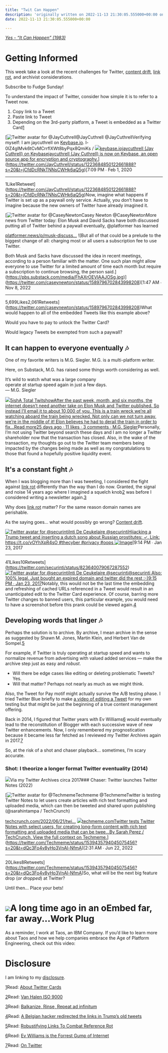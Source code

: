 ```yaml
---
title: "Twit Can Happen"
description: 'originally written on 2022-11-13 21:30:05.555000+00:00 on LAMP with vi, WordPress, Jekyll, Gatsby Cloud, Netlify, Revue, Substack, or Buttondown'
date: 2022-11-13 21:30:05.555000+00:00

---
```


*[Yes - “It Can Happen” (1983)](https://www.youtube.com/watch?v=OeVgcIFEh3I)*

Getting Informed
================

This week take a look at the recent challenges for Twitter, [content drift](https://twitter.com/zittrain/status/1395754434781716485), [link rot](https://en.wikipedia.org/wiki/Link_rot), and archivist considerations.

Subscribe to Fudge Sunday!

To understand the impact of Twitter, consider how simple it is to refer to a Tweet now.

1. Copy link to a Tweet
2. Paste link to Tweet
3. Depending on the 3rd-party platform, a Tweet is embedded as a Twitter Card[1](#footnote-1)

[![Twitter avatar for @JayCuthrell](https://substackcdn.com/image/twitter_name/w_96/JayCuthrell.jpg)@JayCuthrell @JayCuthrellVerifying myself: I am jaycuthrell on [Keybase.io](http://Keybase.io). l-0lZ4glMvk6tCvMCrrflXWt8byPqx8QmiKs / [![](https://bucketeer-e05bbc84-baa3-437e-9518-adb32be77984.s3.amazonaws.com/public/images/7633d4c6-edb2-40d3-b908-88ec5ca5a599_360x360.jpeg)keybase.iojaycuthrell (Jay Cuthrell) on Keybasejaycuthrell (Jay Cuthrell) is now on Keybase, an open source app for encryption and cryptography.](https://keybase.io/jaycuthrell/sigs/l-0lZ4glMvk6tCvMCrrflXWt8byPqx8QmiKs)](https://twitter.com/JayCuthrell/status/1223684850122661888?s=20&t=jCfdDcRNkTNNsCWHk6aQ5g)[7:09 PM ∙ Feb 1, 2020

---

1Like1Retweet](https://twitter.com/JayCuthrell/status/1223684850122661888?s=20&t=jCfdDcRNkTNNsCWHk6aQ5g)Now, imagine what happens if Twitter is set up as a paywall only service. Actually, you don’t have to imagine because the new owners of Twitter have already imagined it.

[![Twitter avatar for @CaseyNewton](https://substackcdn.com/image/twitter_name/w_96/CaseyNewton.jpg)Casey Newton @CaseyNewtonMore news from Twitter today: Elon Musk and David Sacks have both discussed putting all of Twitter behind a paywall eventually, @platformer has learned

[platformer.news/p/musk-discuss…](https://www.platformer.news/p/musk-discusses-putting-all-of-twitter) ![But all of that could be a prelude to the biggest change of all: charging most or all users a subscription fee to use Twitter.

Both Musk and Sacks have discussed the idea in recent meetings, according to a person familiar with the matter. One such plan might allow everyone to use Twitter for a limited amount of time each month but require a subscription to continue browsing, the person said.](https://pbs.substack.com/media/FhAXrOEVIAAJOSg.jpg)](https://twitter.com/caseynewton/status/1589796702843998208)[1:47 AM ∙ Nov 8, 2022

---

5,699Likes2,061Retweets](https://twitter.com/caseynewton/status/1589796702843998208)What would happen to all of the embedded Tweets like this example above?

Would you have to pay to unlock the Twitter Card?

Would legacy Tweets be exempted from such a paywall?

It can happen to everyone eventually 🎶
--------------------------------------

One of my favorite writers is M.G. Siegler. M.G. is a multi-platform writer.

Here, on Substack, M.G. has raised some things worth considering as well.

It’s wild to watch what was a large company   
operate at startup speed again in just a few days.   
— M.G. Siegler

[![](https://bucketeer-e05bbc84-baa3-437e-9518-adb32be77984.s3.amazonaws.com/public/images/8539e546-4d57-4353-9975-a6a033f5a588_256x256.png)5ishA Total TwitshowAfter the past week, month, and six months, the internet doesn’t need another take on Elon Musk and Twitter published. So instead I’ll email it to about 10,000 of you. This is a train wreck we’re all watching aboard the train being wrecked. Not only can we not turn away, we’re in the middle of it! Elon believes he had to derail the train in order to fix…Read more25 days ago · 11 likes · 3 comments · M.G. Siegler](https://5ish.org/p/twitter-shitshow?utm_source=substack&utm_campaign=post_embed&utm_medium=web)Personally, I’m not using Twitter beyond search these days and I am no longer a Twitter shareholder now that the transaction has closed. Also, in the wake of the transaction, my thoughts go out to the Twitter team members being impacted by the changes being made as well as my congratulations to those that found a hopefully positive liquidity event.

It's a constant fight 🎶
-----------------------

When I was blogging more than I was tweeting, I considered the fight against [link rot](https://en.wikipedia.org/wiki/Link_rot) differently than the way than I do now. Granted, the signal and noise 14 years ago where I imagined a squelch knob[2](#footnote-2) was before I considered writing a newsletter again.[3](#footnote-3)

Why does [link rot](https://en.wikipedia.org/wiki/Link_rot) matter? For the same reason domain names are perishable. 

As the saying goes… what would possibly go wrong? [Content drift](https://twitter.com/zittrain/status/1395754434781716485).

[![Twitter avatar for @securinti](https://substackcdn.com/image/twitter_name/w_96/securinti.jpg)Inti De Ceukelaire @securintiHijacking a Trump tweet and inserting a dutch song about Russian prostitutes: ✓. Link: https://t.co/vOYhXpR4sO
 #thecyber #privacy #oops ![Image](https://pbs.substack.com/media/C24oGQQWgAE-4RN.jpg)](https://twitter.com/securinti/status/823640079067287552)[9:14 PM ∙ Jan 23, 2017

---

41Likes10Retweets](https://twitter.com/securinti/status/823640079067287552)[![Twitter avatar for @securinti](https://substackcdn.com/image/twitter_name/w_96/securinti.jpg)Inti De Ceukelaire @securinti@securinti Also: 100% legal. Just bought an expired domain and twitter did the rest :-)](https://twitter.com/securinti/status/823640242099847168?s=20&t=53NEQOeGfywfdVikzcJu0A)[9:15 PM ∙ Jan 23, 2017](https://twitter.com/securinti/status/823640242099847168?s=20&t=53NEQOeGfywfdVikzcJu0A)Notably, this would not be the last time the embedding and refreshing of cached URLs referenced in a Tweet would result in an unanticipated edit to the Twitter Card experience. Of course, barring more Twitter changes to banned users, this particular example, you would need to have a screenshot before this prank could be viewed again.[4](#footnote-4)

Developing words that linger 🎶
------------------------------

Perhaps the solution is to archive. By archive, I mean archive in the sense as suggested by Shawn M. Jones, Martin Klein, and Herbert Van de Sompel.[5](#footnote-5)

For example, if Twitter is truly operating at startup speed and wants to normalize revenue from advertising with valued added services — make the archive step just as easy and *robust*.

* Will there be edge cases like editing or deleting problematic Tweets? Yes.
* Will that matter? Perhaps not nearly as much as we might think.

Also, the Tweet for Pay motif might actually survive the A/B testing phase. I tried Twitter Blue briefly to make [a video of editing a Tweet](https://www.youtube.com/watch?v=SURvQgYJiag) for my own testing but that might be just the beginning of a true content management offering.

Back in 2014, I figured that Twitter years with Ev Williams[6](#footnote-6) would eventually lead to the reconstitution of Blogger with each successive wave of new Twitter enhancements. Now, I only remembered my prognostication because it became less far fetched as I reviewed my Twitter Archives again in 2017.[7](#footnote-7)

So, at the risk of a shot and chaser playback… sometimes, I’m scary accurate.

### Shot: I theorize a longer format Twitter eventuality (2014)

[![](https://bucketeer-e05bbc84-baa3-437e-9518-adb32be77984.s3.amazonaws.com/public/images/82f33af0-3005-48e8-84e8-d9876deda73b_986x414.png)](https://substackcdn.com/image/fetch/f_auto,q_auto:good,fl_progressive:steep/https%3A%2F%2Fbucketeer-e05bbc84-baa3-437e-9518-adb32be77984.s3.amazonaws.com%2Fpublic%2Fimages%2F82f33af0-3005-48e8-84e8-d9876deda73b_986x414.png)Via my Twitter Archives circa 2017### Chaser: Twitter launches Twitter Notes (2022)

[![Twitter avatar for @Techmeme](https://substackcdn.com/image/twitter_name/w_96/Techmeme.jpg)Techmeme @TechmemeTwitter is testing Twitter Notes to let users create articles with rich text formatting and uploaded media, which can then be tweeted and shared upon publishing (@sarahintampa / TechCrunch)

[techcrunch.com/2022/06/21/twi…](https://techcrunch.com/2022/06/21/twitter-to-expand-into-long-form-content-with-upcoming-twitter-notes-feature/)
[![](https://bucketeer-e05bbc84-baa3-437e-9518-adb32be77984.s3.amazonaws.com/public/images/1057851b-e9a3-433a-a654-54e6db9b05dd_711x399.jpeg)techmeme.comTwitter tests Twitter Notes with select users, for creating long-form content with rich text formatting and uploaded media that can be twee…By Sarah Perez / TechCrunch. View the full context on Techmeme.](http://www.techmeme.com/220621/p40#a220621p40)](https://twitter.com/Techmeme/status/1539435794045075456?s=20&t=dQc3Fo4v8yHo3VnAl-NfmA)[2:31 AM ∙ Jun 22, 2022

---

20Likes8Retweets](https://twitter.com/Techmeme/status/1539435794045075456?s=20&t=dQc3Fo4v8yHo3VnAl-NfmA)So, what will be the next big feature drop (*or dropped*) at Twitter? 

Until then… Place your bets!

[![](https://bucketeer-e05bbc84-baa3-437e-9518-adb32be77984.s3.amazonaws.com/public/images/d9418f32-6424-4302-9e6a-1df33d029d2c_940x788.png)](https://substackcdn.com/image/fetch/f_auto,q_auto:good,fl_progressive:steep/https%3A%2F%2Fbucketeer-e05bbc84-baa3-437e-9518-adb32be77984.s3.amazonaws.com%2Fpublic%2Fimages%2Fd9418f32-6424-4302-9e6a-1df33d029d2c_940x788.png)A long time ago in an oEmbed far, far away...Work Plug
=========

As a reminder, I work at Taos, an IBM Company. If you’d like to learn more about Taos and how we help companies embrace the Age of Platform Engineering, check out this video: 

Disclosure
==========

I am linking to my [disclosure](https://jaycuthrell.com/disclosure/?utm_campaign=Fudge%20Sunday&utm_medium=email&utm_source=Revue%20newsletter).

[1](#footnote-anchor-1)Read: [About Twitter Cards](https://developer.twitter.com/en/docs/twitter-for-websites/cards/overview/abouts-cards)

[2](#footnote-anchor-2)Read: [Van Halen ISO 9000](https://fudge.org/van-halen-iso-9000/)

[3](#footnote-anchor-3)Read: [Balkanize, Rinse, Repeat ad infinitum](https://fudge.org/balkanize-rinse-repeat-ad-infinitum/)

[4](#footnote-anchor-4)Read: [A Belgian hacker redirected the links in Trump’s old tweets](https://www.theverge.com/2017/2/3/14495978/belgian-hacker-trump-twitter-links)

[5](#footnote-anchor-5)Read: [Robustifying Links To Combat Reference Rot](https://journal.code4lib.org/articles/15509)

[6](#footnote-anchor-6)Read: [Ev Williams is the Forrest Gump of Internet](https://www.theatlantic.com/technology/archive/2016/06/ev-williams-is-the-forrest-gump-of-the-internet/486899/)

[7](#footnote-anchor-7)Read: [On Twitter](https://fudge.org/on-twitter/)

